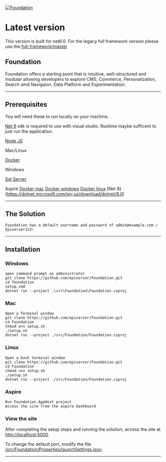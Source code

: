 <a href="https://github.com/episerver/Foundation"><img src="https://www.optimizely.com/globalassets/02.-global-images/navigation/optimizely_logo_navigation.svg" title="Foundation" alt="Foundation"></a>

# Latest version
  This version is built for net6.0.  For the legacy full framework version please use the [full-framework/master](https://github.com/episerver/Foundation/tree/full-framework/master)

## Foundation 

Foundation offers a starting point that is intuitive, well-structured and modular allowing developers to explore CMS, Commerce, Personalization, Search amd Navigaion, Data Platform and Experimentation.

---

## Prerequisites

You will need these to run locally on your machine.

[Net 6](https://dotnet.microsoft.com/en-us/download/dotnet/6.0) sdk is required to use with visual studio.  Runtime maybe sufficent to just run the application.

[Node JS](https://nodejs.org/en/download/)

Mac/Linux

[Docker](https://docs.docker.com/desktop/mac/install/)

Windows

[Sql Server](https://www.microsoft.com/en-us/sql-server/sql-server-downloads)

Aspire
[Docker mac](https://docs.docker.com/desktop/mac/install/)
[Docker windows](https://docs.docker.com/desktop/setup/install/windows-install/)
[Docker linux](https://docs.docker.com/desktop/setup/install/linux/)
[Net 8] (https://dotnet.microsoft.com/en-us/download/dotnet/8.0)

---

## The Solution

`Foundation has a default username and password of admin@example.com / Episerver123!`

---

## Installation

### Windows

```
open command prompt as administrator
git clone https://github.com/episerver/Foundation.git
cd foundation
setup.cmd 
dotnet run --project .\src\Foundation\Foundation.csproj
```

### Mac

```
Open a Terminal window
git clone https://github.com/episerver/Foundation.git
cd Foundation
chmod u+x setup.sh
./setup.sh
dotnet run --project ./src/Foundation/Foundation.csproj
```

### Linux

```
Open a bash terminal window
git clone https://github.com/episerver/Foundation.git
cd Foundation
chmod u+x setup.sh
./setup.sh
dotnet run --project ./src/Foundation/Foundation.csproj
```

### Aspire

```
Run Foundation.AppHost project 
Access the site from the aspire dashboard
```

### View the site

After completing the setup steps and running the solution, access the site at <a href="http://localhost:5000">http://localhost:5000</a>.

To change the default port, modify the file <a href="https://github.com/episerver/Foundation/blob/main/src/Foundation/Properties/launchSettings.json">/src/Foundation/Properties/launchSettings.json</a>.

---
